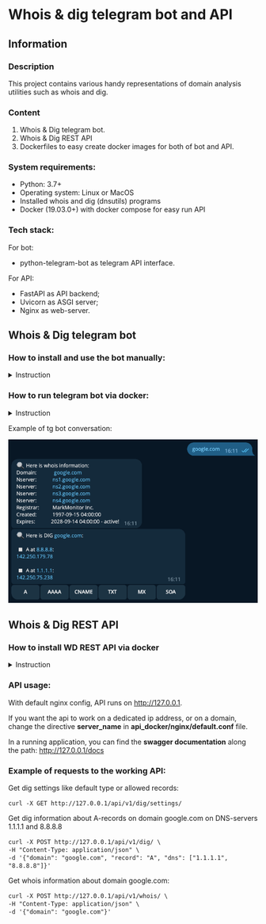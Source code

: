 # Whois & dig telegram bot and API

## Information

### Description
This project contains various handy representations of domain analysis utilities such as whois and dig.
### Content
1. Whois & Dig telegram bot.
2. Whois & Dig REST API
3. Dockerfiles to easy create docker images for both of bot and API.

### System requirements:

* Python: 3.7+
* Operating system: Linux or MacOS
* Installed whois and dig (dnsutils) programs
* Docker (19.03.0+) with docker compose for easy run API

### Tech stack:
For bot: 
* python-telegram-bot as telegram API interface. 

For API: 
* FastAPI as API backend; 
* Uvicorn as ASGI server; 
* Nginx as web-server.

## Whois & Dig telegram bot

### How to install and use the bot manually:

<details>
<summary>
Instruction
</summary>

Clone the repo and change directory to it:

```
git clone https://github.com/melax08/whois-and-dig.git
```

```
cd whois-and-dig
```

Create and activate virtual environment:

```
python3 -m venv venv
```

```
source venv/bin/activate
```

Install python dependencies from the file requirements.txt:

```
python3 -m pip install --upgrade pip
```

```
pip install -r requirements.txt
```

Create .env file and add your telegram bot token to it (see .env_example):

```
echo 'TOKEN=HERE-IS-YOUR-TELEGRAM-TOKEN' > src/.env
```

Start the bot:

```
python3 src/wd_telegram_bot.py
```

</details>


### How to run telegram bot via docker:

<details>
<summary>
Instruction
</summary>

Clone the repo and change directory to it:

```
git clone https://github.com/melax08/whois-and-dig.git
```

```
cd whois-and-dig
```

Create .env file and add your telegram bot token to it (see .env_example):

```
echo 'TOKEN=HERE-IS-YOUR-TELEGRAM-TOKEN' > src/.env
```

Build the image by Dockerfile.bot:
```
docker build -t wd_tg_bot -f Dockerfile.bot .
```
Create and run docker container:
```
docker run -it -d -v ${PWD}/logs:/app/logs --name wd_tg_bot wd_tg_bot
```

</details>


Example of tg bot conversation:

![bot_example.png](readme_imgs/bot_example.png)

## Whois & Dig REST API

### How to install WD REST API via docker

<details>
<summary>
Instruction
</summary>

1. Clone the repo and change directory to api_docker dir in it:

```
git clone https://github.com/melax08/whois-and-dig.git
```

```
cd whois-and-dig/api_docker
```
2. Fill up the .env file, like .env_example file:

```
mv .env_example .env
nano .env
```
3. Run docker-compose:
```
docker-compose up -d
```

</details>

### API usage:
With default nginx config, API runs on http://127.0.0.1.

If you want the api to work on a dedicated ip address, or on a domain, change the directive **server_name** in **api_docker/nginx/default.conf** file.

In a running application, you can find the **swagger documentation** along the path: http://127.0.0.1/docs

### Example of requests to the working API:

Get dig settings like default type or allowed records:
```shell
curl -X GET http://127.0.0.1/api/v1/dig/settings/
```

Get dig information about A-records on domain google.com on DNS-servers 1.1.1.1 and 8.8.8.8
```shell
curl -X POST http://127.0.0.1/api/v1/dig/ \
-H "Content-Type: application/json" \
-d '{"domain": "google.com", "record": "A", "dns": ["1.1.1.1", "8.8.8.8"]}'
```

Get whois information about domain google.com:
```shell
curl -X POST http://127.0.0.1/api/v1/whois/ \
-H "Content-Type: application/json" \
-d '{"domain": "google.com"}'
```